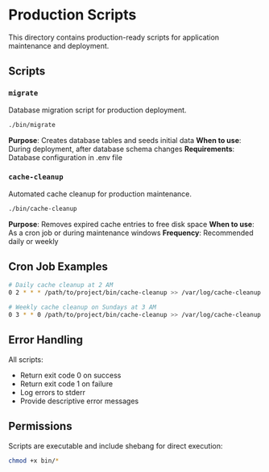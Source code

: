 # Production Scripts

This directory contains production-ready scripts for application maintenance and deployment.

## Scripts

### `migrate`
Database migration script for production deployment.

```bash
./bin/migrate
```

**Purpose**: Creates database tables and seeds initial data
**When to use**: During deployment, after database schema changes
**Requirements**: Database configuration in .env file

### `cache-cleanup`
Automated cache cleanup for production maintenance.

```bash
./bin/cache-cleanup
```

**Purpose**: Removes expired cache entries to free disk space
**When to use**: As a cron job or during maintenance windows
**Frequency**: Recommended daily or weekly

## Cron Job Examples

```bash
# Daily cache cleanup at 2 AM
0 2 * * * /path/to/project/bin/cache-cleanup >> /var/log/cache-cleanup.log 2>&1

# Weekly cache cleanup on Sundays at 3 AM
0 3 * * 0 /path/to/project/bin/cache-cleanup >> /var/log/cache-cleanup.log 2>&1
```

## Error Handling

All scripts:
- Return exit code 0 on success
- Return exit code 1 on failure
- Log errors to stderr
- Provide descriptive error messages

## Permissions

Scripts are executable and include shebang for direct execution:
```bash
chmod +x bin/*
```
